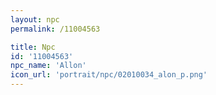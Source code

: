 ```yaml
---
layout: npc
permalink: /11004563

title: Npc
id: '11004563'
npc_name: 'Allon'
icon_url: 'portrait/npc/02010034_alon_p.png'
---
```

